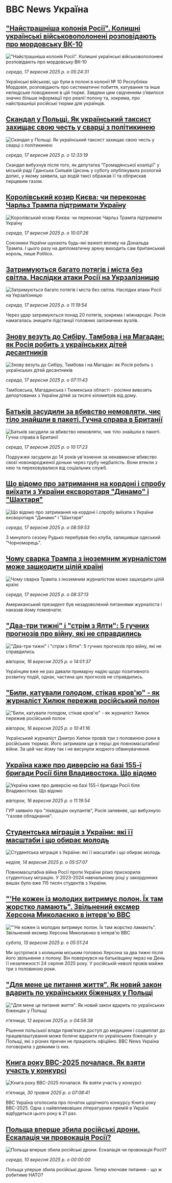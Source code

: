 # BBC News Україна## ["Найстрашніша колонія Росії". Колишні українські військовополонені розповідають про мордовську ВК-10](https://www.bbc.com/ukrainian/articles/c33r1l0e4ylo?at_medium=RSS&at_campaign=rss?at_campaign=githubrss)!["Найстрашніша колонія Росії". Колишні українські військовополонені розповідають про мордовську ВК-10](https://ichef.bbci.co.uk/ace/ws/240/cpsprodpb/8e09/live/15951c90-922e-11f0-b391-6936825093bd.jpg)_середа, 17 вересня 2025 р. о 05:24:31_Українські військові, що були в полоні в колонії № 10 Республіки Мордовія, розповідають про систематичні побиття, катування та інше нелюдське поводження в цій тюрмі. Завдяки цим свідченням з’явилося значно більше інформації про реалії полону та, зокрема, про найстрашніші російські тюрми для українців.## [Скандал у Польщі. Як український таксист захищає свою честь у сварці з політикинею](https://www.bbc.com/ukrainian/articles/c3dr18x420vo?at_medium=RSS&at_campaign=rss?at_campaign=githubrss)![Скандал у Польщі. Як український таксист захищає свою честь у сварці з політикинею](https://ichef.bbci.co.uk/ace/ws/240/cpsprodpb/71dc/live/55962d20-93be-11f0-b391-6936825093bd.jpg)_середа, 17 вересня 2025 р. о 12:33:19_Скандал вибухнув після того, як депутатка "Громадянської коаліції" у міській раді Гданська Сильвія Цисонь у суботу опублікувала розлогий допис, у якому заявила, що водій таксі ображав її та обприскав перцевим газом.## [Королівський козир Києва: чи переконає Чарльз Трампа підтримати Україну](https://www.bbc.com/ukrainian/articles/c701656ld8eo?at_medium=RSS&at_campaign=rss?at_campaign=githubrss)![Королівський козир Києва: чи переконає Чарльз Трампа підтримати Україну](https://ichef.bbci.co.uk/ace/ws/240/cpsprodpb/b0fa/live/678a8f70-93ab-11f0-afac-7fc88e0d02fd.jpg)_середа, 17 вересня 2025 р. о 10:07:26_Союзники України шукають будь-які важелі впливу на Дональда Трампа. І цього разу на дипломатичну арену виходить сам британський король, пише Politico.## [Затримуються багато потягів і міста без світла. Наслідки атаки Росії на Укрзалізницю](https://www.bbc.com/ukrainian/articles/c237g883171o?at_medium=RSS&at_campaign=rss?at_campaign=githubrss)![Затримуються багато потягів і міста без світла. Наслідки атаки Росії на Укрзалізницю](https://ichef.bbci.co.uk/ace/ws/240/cpsprodpb/9bf1/live/f6a374d0-938b-11f0-a204-efc48116e9d6.jpg)_середа, 17 вересня 2025 р. о 11:19:54_Через удар затримуються понад 20 потягів, зокрема і міжнародні. Росія намагалась знищити підстанції головних залізничних вузлів.## [Знову везуть до Сибіру, Тамбова і на Магадан: як Росія робить з українських дітей десантників](https://www.bbc.com/ukrainian/articles/cgl1e3wwxklo?at_medium=RSS&at_campaign=rss?at_campaign=githubrss)![Знову везуть до Сибіру, Тамбова і на Магадан: як Росія робить з українських дітей десантників](https://ichef.bbci.co.uk/ace/ws/240/cpsprodpb/7918/live/8fb95270-9396-11f0-898b-1d0183764518.jpg)_середа, 17 вересня 2025 р. о 07:11:43_Тамбовська, Магаданська і Тюменська області - росіяни вивозять депортованих з України дітей за тисячі кілометрів від дому.## [Батьків засудили за вбивство немовляти, чиє тіло знайшли в пакеті. Гучна справа в Британії](https://www.bbc.com/ukrainian/articles/c0kn3y80d11o?at_medium=RSS&at_campaign=rss?at_campaign=githubrss)![Батьків засудили за вбивство немовляти, чиє тіло знайшли в пакеті. Гучна справа в Британії](https://ichef.bbci.co.uk/ace/ws/240/cpsprodpb/dff8/live/857136e0-93ad-11f0-b391-6936825093bd.jpg)_середа, 17 вересня 2025 р. о 10:17:23_Подружжя засудили до 14 років ув'язнення за ненавмисне вбивство своєї новонародженої доньки через грубу недбалість. Вони втекли з нею та переховувалися від соціальних служб.## [Що відомо про затримання на кордоні і спробу виїхати з України ексворотаря "Динамо" і "Шахтаря"](https://www.bbc.com/ukrainian/articles/cq65m25vn28o?at_medium=RSS&at_campaign=rss?at_campaign=githubrss)![Що відомо про затримання на кордоні і спробу виїхати з України ексворотаря "Динамо" і "Шахтаря"](https://ichef.bbci.co.uk/ace/ws/240/cpsprodpb/98f6/live/5dee4740-93a1-11f0-afac-7fc88e0d02fd.jpg)_середа, 17 вересня 2025 р. о 08:59:53_З минулого сезону Рудько перебував без клуба, залишивши одеський "Чорноморець".## [Чому сварка Трампа з іноземним журналістом може зашкодити цілій країні](https://www.bbc.com/ukrainian/articles/cqjeqzv8gkeo?at_medium=RSS&at_campaign=rss?at_campaign=githubrss)![Чому сварка Трампа з іноземним журналістом може зашкодити цілій країні](https://ichef.bbci.co.uk/ace/ws/240/cpsprodpb/ad1a/live/b1495d60-9399-11f0-84c8-99de564f0440.jpg)_середа, 17 вересня 2025 р. о 08:37:13_Американський президент був незадоволений питаннями журналіста і наказав йому помовчати.## ["Два-три тижні" і "стрім з Ялти": 5 гучних прогнозів про війну, які не справдились](https://www.bbc.com/ukrainian/articles/czxw07dk1r0o?at_medium=RSS&at_campaign=rss?at_campaign=githubrss)!["Два-три тижні" і "стрім з Ялти": 5 гучних прогнозів про війну, які не справдились](https://ichef.bbci.co.uk/ace/ws/240/cpsprodpb/da6f/live/556d8c00-92f9-11f0-ba89-ad7477f3387f.jpg)_вівторок, 16 вересня 2025 р. о 14:01:37_Українцям вже не раз давали примарну надію щодо позитивного розвитку подій, однак, частина цих прогнозів не справдились.## ["Били, катували голодом, стікав кров'ю" - як журналіст Хилюк пережив російський полон](https://www.bbc.com/ukrainian/articles/clylz392l1yo?at_medium=RSS&at_campaign=rss?at_campaign=githubrss)!["Били, катували голодом, стікав кров'ю" - як журналіст Хилюк пережив російський полон](https://ichef.bbci.co.uk/ace/ws/240/cpsprodpb/9914/live/55612140-923b-11f0-a1c9-9feb11d883c1.png)_вівторок, 16 вересня 2025 р. о 10:41:16_Український журналіст Дмитро Хилюк провів три з половиною роки в російських тюрмах. Його затримали ще в перші дні повномасштабної війни. За цей час йому так і не висунули жодного обвинувачення.## [Україна каже про диверсію на базі 155-ї бригади Росії біля Владивостока. Що відомо](https://www.bbc.com/ukrainian/articles/c1jz5krdyg8o?at_medium=RSS&at_campaign=rss?at_campaign=githubrss)![Україна каже про диверсію на базі 155-ї бригади Росії біля Владивостока. Що відомо](https://ichef.bbci.co.uk/ace/ws/240/cpsprodpb/9662/live/dab7ef70-92ec-11f0-9ef6-83faefc563e4.jpg)_вівторок, 16 вересня 2025 р. о 11:19:54_ГУР заявило про "ліквідацію окупантів", Росія запевняє, що вибухнуло "газове обладнання".## [Студентська міграція з України: які її масштаби і що обирає молодь   ](https://www.bbc.com/ukrainian/articles/c059jjzz0v2o?at_medium=RSS&at_campaign=rss?at_campaign=githubrss)![Студентська міграція з України: які її масштаби і що обирає молодь   ](https://ichef.bbci.co.uk/ace/ws/240/cpsprodpb/4f3c/live/86529120-8fc6-11f0-bfd7-a51a4cf13c94.jpg)_неділя, 14 вересня 2025 р. о 05:57:07_Повномасштабна війна Росії проти України різко прискорила студентську міграцію. У 2023-2024 навчальному році у закордонних вишах було вже 115 тисяч студентів з України.## ["'Не кожен із молодих витримує полон. Їх там жорстко ламають". Звільнений ексмер Херсона Миколаєнко в інтерв'ю ВВС](https://www.bbc.com/ukrainian/articles/cpw1xxk7z7ko?at_medium=RSS&at_campaign=rss?at_campaign=githubrss)!["'Не кожен із молодих витримує полон. Їх там жорстко ламають". Звільнений ексмер Херсона Миколаєнко в інтерв'ю ВВС](https://ichef.bbci.co.uk/ace/ws/240/cpsprodpb/566a/live/935dc5a0-8e41-11f0-b391-6936825093bd.jpg)_субота, 13 вересня 2025 р. о 05:51:24_Ми зустрілися з колишнім міським головою Херсона за два тижні після його звільнення з полону. Він повернувся на батьківщину якраз на День її незалежності 24 серпня 2025 року. У російській неволі провів майже три з половиною роки.## ["Для мене це питання життя". Як новий закон вдарить по українських біженцях у Польщі](https://www.bbc.com/ukrainian/articles/cd634ee96lvo?at_medium=RSS&at_campaign=rss?at_campaign=githubrss)!["Для мене це питання життя". Як новий закон вдарить по українських біженцях у Польщі](https://ichef.bbci.co.uk/ace/ws/240/cpsprodpb/2ed8/live/dcb41210-8f11-11f0-bf0b-13ad835103b3.jpg)_пʼятниця, 12 вересня 2025 р. о 04:58:38_Рішення польської влади привʼязати доступ до медицини і соцвиплат до працевлаштування може боляче вдарити по українських біженцях у Польщі, які з різних причин не працюють офіційно. BBC News Україна поговорила з деякими із них.## [Книга року BBC-2025 почалася. Як взяти участь у конкурсі ](https://www.bbc.com/ukrainian/articles/clygdp91lk7o?at_medium=RSS&at_campaign=rss?at_campaign=githubrss)![Книга року BBC-2025 почалася. Як взяти участь у конкурсі ](https://ichef.bbci.co.uk/ace/ws/240/cpsprodpb/01eb/live/6dc71a60-3b9b-11f0-b0d7-71720076f013.jpg)_пʼятниця, 30 травня 2025 р. о 07:08:41_BBC Україна оголосила про початок щорічного конкурсу Книга року BBC-2025. Одна з найвпливовіших літературних премій в Україні відбудеться цього року в 21 раз.## [Польща вперше збила російські дрони. Ескалація чи провокація Росії?](https://youtube.com/live/i1_IulZ-tXk?at_medium=RSS&at_campaign=rss?at_campaign=githubrss)![Польща вперше збила російські дрони. Ескалація чи провокація Росії?](https://ichef.bbci.co.uk/ace/standard/240/cpsprodpb/804f/live/e50083f0-8e66-11f0-b391-6936825093bd.jpg)_середа, 10 вересня 2025 р. о 00:00:00_Польща уперше збила російські дрони. Тепер ключове питання - що ж робитиме НАТО?